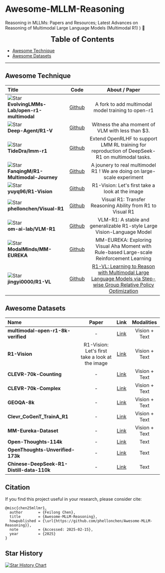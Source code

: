 # Awesome-MLLM-Reasoning
Reasoning in MLLMs: Papers and Resources; Latest Advances on Reasoning of Multimodal Large Language Models (Multimodal R1) ) 🍓

<font size=5><center><b> Table of Contents </b> </center></font>
- [Awesome Technique](#awesome-technique)
- [Awesome Datasets](#awesome-datasets)
---

## Awesome Technique
|  Title  |   Code  |   About / Paper   |
|:--------|:--------:|:--------:|
|![Star](https://img.shields.io/github/stars/EvolvingLMMs-Lab/open-r1-multimodal.svg?style=social&label=Star) <br> **EvolvingLMMs-Lab/open-r1-multimodal** <br> | [Github](https://github.com/EvolvingLMMs-Lab/open-r1-multimodal) | A fork to add multimodal model training to open-r1 |
|![Star](https://img.shields.io/github/stars/Deep-Agent/R1-V.svg?style=social&label=Star) <br> **Deep-Agent/R1-V** <br> | [Github](https://github.com/Deep-Agent/R1-V) | Witness the aha moment of VLM with less than $3. |
|![Star](https://img.shields.io/github/stars/TideDra/lmm-r1.svg?style=social&label=Star) <br> **TideDra/lmm-r1** <br> | [Github](https://github.com/TideDra/lmm-r1) | Extend OpenRLHF to support LMM RL training for reproduction of DeepSeek-R1 on multimodal tasks. |
|![Star](https://img.shields.io/github/stars/FanqingM/R1-Multimodal-Journey.svg?style=social&label=Star) <br> **FanqingM/R1-Multimodal-Journey** <br> | [Github](https://github.com/FanqingM/R1-Multimodal-Journey) | A jounery to real multimodel R1 ! We are doing on large-scale experiment |
|![Star](https://img.shields.io/github/stars/yuyq96/R1-Vision.svg?style=social&label=Star) <br> **yuyq96/R1-Vision** <br> | [Github](https://github.com/yuyq96/R1-Vision) | R1-Vision: Let's first take a look at the image |
|![Star](https://img.shields.io/github/stars/phellonchen/Visual-R1.svg?style=social&label=Star) <br> **phellonchen/Visual-R1** <br> | [Github](https://github.com/phellonchen/Visual-R1) | Visual R1: Transfer Reasoning Ability from R1 to Visual R1 |
|![Star](https://img.shields.io/github/stars/om-ai-lab/VLM-R1.svg?style=social&label=Star) <br> **om-ai-lab/VLM-R1** <br> | [Github](https://github.com/om-ai-lab/VLM-R1) | VLM-R1: A stable and generalizable R1-style Large Vision-Language Model |
|![Star](https://img.shields.io/github/stars/ModalMinds/MM-EUREKA.svg?style=social&label=Star) <br> **ModalMinds/MM-EUREKA** <br> | [Github](https://github.com/ModalMinds/MM-EUREKA) | MM-EUREKA: Exploring Visual Aha Moment with Rule-based Large-scale Reinforcement Learning |
|![Star](https://img.shields.io/github/stars/jingyi0000/R1-VL.svg?style=social&label=Star) <br> **jingyi0000/R1-VL** <br> | [Github](https://github.com/jingyi0000/R1-VL) | [R1-VL: Learning to Reason with Multimodal Large Language Models via Step-wise Group Relative Policy Optimization](https://arxiv.org/html/2503.12937v1) |


## Awesome Datasets
| Name | Paper | Link | Modalities |
|:-----|:-----:|:----:|:----------:|
| **multimodal-open-r1-8k-verified** | - | [Link](https://huggingface.co/datasets/lmms-lab/multimodal-open-r1-8k-verified) | Vision + Text |
| **R1-Vision** | R1-Vision: Let's first take a look at the image | [Link](https://huggingface.co/collections/yuyq96/r1-vision-67a6fb7898423dca453efa83) | Vision + Text |
| **CLEVR-70k-Counting** | - | [Link](https://huggingface.co/datasets/leonardPKU/clevr_cogen_a_train) | Vision + Text |
| **CLEVR-70k-Complex** | - | [Link](https://huggingface.co/datasets/MMInstruction/Clevr_CoGenT_TrainA_70K_Complex) | Vision + Text |
| **GEOQA-8k** | - | [Link](https://huggingface.co/datasets/leonardPKU/GEOQA_R1V_Train_8K) | Vision + Text |
| **Clevr_CoGenT_TrainA_R1** | - | [Link](https://huggingface.co/datasets/MMInstruction/Clevr_CoGenT_TrainA_R1) | Vision + Text |
| **MM-Eureka-Dataset** | - | [Link](https://huggingface.co/datasets/FanqingM/MM-Eureka-Dataset) | Vision + Text |
| **Open-Thoughts-114k** | - | [Link](https://huggingface.co/datasets/leonardPKU/GEOQA_R1V_Train_8K) | Text |
| **OpenThoughts-Unverified-173k** | - | [Link](https://huggingface.co/datasets/open-thoughts/OpenThoughts-Unverified-173k) | Text |
| **Chinese-DeepSeek-R1-Distill-data-110k** | - | [Link](https://huggingface.co/datasets/Congliu/Chinese-DeepSeek-R1-Distill-data-110k) | Text |

## Citation
If you find this project useful in your research, please consider cite:
```
@misc{chen25mllmr1,
  author       = {Feilong Chen},
  title        = {Awesome-MLLM-Reasoning},
  howpublished = {\url{https://github.com/phellonchen/Awesome-MLLM-Reasoning}},
  note         = {Accessed: 2025-02-15},
  year         = {2025}
}
```

## Star History

[![Star History Chart](https://api.star-history.com/svg?repos=phellonchen/Awesome-MLLM-Reasoning&type=Timeline)](https://star-history.com/#phellonchen/Awesome-MLLM-Reasoning&Timeline)

